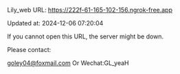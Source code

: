 Lily_web URL: https://222f-61-165-102-156.ngrok-free.app

Updated at: 2024-12-06 07:20:04

If you cannot open this URL, the server might be down.

Please contact: 

goley04@foxmail.com Or Wechat:GL_yeaH